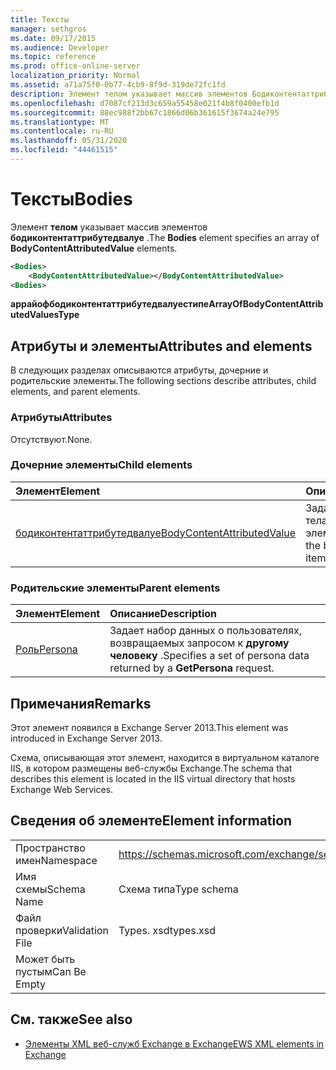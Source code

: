 ```yaml
---
title: Тексты
manager: sethgros
ms.date: 09/17/2015
ms.audience: Developer
ms.topic: reference
ms.prod: office-online-server
localization_priority: Normal
ms.assetid: a71a75f0-0b77-4cb9-8f9d-319de72fc1fd
description: Элемент телом указывает массив элементов Бодиконтентаттрибутедвалуе.
ms.openlocfilehash: d7087cf213d3c659a55458e021f4b8f0400efb1d
ms.sourcegitcommit: 88ec988f2bb67c1866d06b361615f3674a24e795
ms.translationtype: MT
ms.contentlocale: ru-RU
ms.lasthandoff: 05/31/2020
ms.locfileid: "44461515"
---
```

# <a name="bodies"></a><span data-ttu-id="05f23-103">Тексты</span><span class="sxs-lookup"><span data-stu-id="05f23-103">Bodies</span></span>

<span data-ttu-id="05f23-104">Элемент **телом** указывает массив элементов **бодиконтентаттрибутедвалуе** .</span><span class="sxs-lookup"><span data-stu-id="05f23-104">The **Bodies** element specifies an array of **BodyContentAttributedValue** elements.</span></span> 
  
```XML
<Bodies>
    <BodyContentAttributedValue></BodyContentAttributedValue>
<Bodies>
```

 <span data-ttu-id="05f23-105">**аррайофбодиконтентаттрибутедвалуестипе**</span><span class="sxs-lookup"><span data-stu-id="05f23-105">**ArrayOfBodyContentAttributedValuesType**</span></span>
## <a name="attributes-and-elements"></a><span data-ttu-id="05f23-106">Атрибуты и элементы</span><span class="sxs-lookup"><span data-stu-id="05f23-106">Attributes and elements</span></span>

<span data-ttu-id="05f23-107">В следующих разделах описываются атрибуты, дочерние и родительские элементы.</span><span class="sxs-lookup"><span data-stu-id="05f23-107">The following sections describe attributes, child elements, and parent elements.</span></span>
  
### <a name="attributes"></a><span data-ttu-id="05f23-108">Атрибуты</span><span class="sxs-lookup"><span data-stu-id="05f23-108">Attributes</span></span>

<span data-ttu-id="05f23-109">Отсутствуют.</span><span class="sxs-lookup"><span data-stu-id="05f23-109">None.</span></span>
  
### <a name="child-elements"></a><span data-ttu-id="05f23-110">Дочерние элементы</span><span class="sxs-lookup"><span data-stu-id="05f23-110">Child elements</span></span>

|<span data-ttu-id="05f23-111">**Элемент**</span><span class="sxs-lookup"><span data-stu-id="05f23-111">**Element**</span></span>|<span data-ttu-id="05f23-112">**Описание**</span><span class="sxs-lookup"><span data-stu-id="05f23-112">**Description**</span></span>|
|:-----|:-----|
|[<span data-ttu-id="05f23-113">бодиконтентаттрибутедвалуе</span><span class="sxs-lookup"><span data-stu-id="05f23-113">BodyContentAttributedValue</span></span>](bodycontentattributedvalue.md) <br/> |<span data-ttu-id="05f23-114">Задает содержимое тела элемента.</span><span class="sxs-lookup"><span data-stu-id="05f23-114">Specifies the body content of an item.</span></span>  <br/> |
   
### <a name="parent-elements"></a><span data-ttu-id="05f23-115">Родительские элементы</span><span class="sxs-lookup"><span data-stu-id="05f23-115">Parent elements</span></span>

|<span data-ttu-id="05f23-116">**Элемент**</span><span class="sxs-lookup"><span data-stu-id="05f23-116">**Element**</span></span>|<span data-ttu-id="05f23-117">**Описание**</span><span class="sxs-lookup"><span data-stu-id="05f23-117">**Description**</span></span>|
|:-----|:-----|
|[<span data-ttu-id="05f23-118">Роль</span><span class="sxs-lookup"><span data-stu-id="05f23-118">Persona</span></span>](persona.md) <br/> |<span data-ttu-id="05f23-119">Задает набор данных о пользователях, возвращаемых запросом к **другому человеку** .</span><span class="sxs-lookup"><span data-stu-id="05f23-119">Specifies a set of persona data returned by a **GetPersona** request.</span></span>  <br/> |
   
## <a name="remarks"></a><span data-ttu-id="05f23-120">Примечания</span><span class="sxs-lookup"><span data-stu-id="05f23-120">Remarks</span></span>

<span data-ttu-id="05f23-121">Этот элемент появился в Exchange Server 2013.</span><span class="sxs-lookup"><span data-stu-id="05f23-121">This element was introduced in Exchange Server 2013.</span></span>
  
<span data-ttu-id="05f23-122">Схема, описывающая этот элемент, находится в виртуальном каталоге IIS, в котором размещены веб-службы Exchange.</span><span class="sxs-lookup"><span data-stu-id="05f23-122">The schema that describes this element is located in the IIS virtual directory that hosts Exchange Web Services.</span></span>
  
## <a name="element-information"></a><span data-ttu-id="05f23-123">Сведения об элементе</span><span class="sxs-lookup"><span data-stu-id="05f23-123">Element information</span></span>

|||
|:-----|:-----|
|<span data-ttu-id="05f23-124">Пространство имен</span><span class="sxs-lookup"><span data-stu-id="05f23-124">Namespace</span></span>  <br/> |https://schemas.microsoft.com/exchange/services/2006/types  <br/> |
|<span data-ttu-id="05f23-125">Имя схемы</span><span class="sxs-lookup"><span data-stu-id="05f23-125">Schema Name</span></span>  <br/> |<span data-ttu-id="05f23-126">Схема типа</span><span class="sxs-lookup"><span data-stu-id="05f23-126">Type schema</span></span>  <br/> |
|<span data-ttu-id="05f23-127">Файл проверки</span><span class="sxs-lookup"><span data-stu-id="05f23-127">Validation File</span></span>  <br/> |<span data-ttu-id="05f23-128">Types. xsd</span><span class="sxs-lookup"><span data-stu-id="05f23-128">types.xsd</span></span>  <br/> |
|<span data-ttu-id="05f23-129">Может быть пустым</span><span class="sxs-lookup"><span data-stu-id="05f23-129">Can Be Empty</span></span>  <br/> ||
   
## <a name="see-also"></a><span data-ttu-id="05f23-130">См. также</span><span class="sxs-lookup"><span data-stu-id="05f23-130">See also</span></span>



- [<span data-ttu-id="05f23-131">Элементы XML веб-служб Exchange в Exchange</span><span class="sxs-lookup"><span data-stu-id="05f23-131">EWS XML elements in Exchange</span></span>](ews-xml-elements-in-exchange.md)

